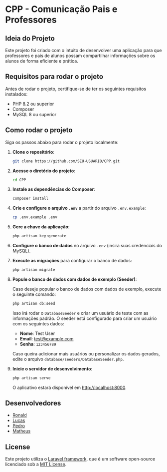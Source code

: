 # CPP - Comunicação Pais e Professores

## Ideia do Projeto

Este projeto foi criado com o intuito de desenvolver uma aplicação para que professores e pais de alunos possam compartilhar informações sobre os alunos de forma eficiente e prática.

## Requisitos para rodar o projeto

Antes de rodar o projeto, certifique-se de ter os seguintes requisitos instalados:

- PHP 8.2 ou superior
- Composer
- MySQL 8 ou superior

## Como rodar o projeto

Siga os passos abaixo para rodar o projeto localmente:

1. **Clone o repositório**:

    ```bash
    git clone https://github.com/SEU-USUARIO/CPP.git
    ```

2. **Acesse o diretório do projeto**:

    ```bash
    cd CPP
    ```

3. **Instale as dependências do Composer**:

    ```bash
    composer install
    ```

4. **Crie e configure o arquivo `.env`** a partir do arquivo `.env.example`:

    ```bash
    cp .env.example .env
    ```

5. **Gere a chave da aplicação**:

    ```bash
    php artisan key:generate
    ```

6. **Configure o banco de dados** no arquivo `.env` (insira suas credenciais do MySQL).

7. **Execute as migrações** para configurar o banco de dados:

    ```bash
    php artisan migrate
    ```

8. **Popule o banco de dados com dados de exemplo (Seeder)**:

    Caso deseje popular o banco de dados com dados de exemplo, execute o seguinte comando:

    ```bash
    php artisan db:seed
    ```

    Isso irá rodar o `DatabaseSeeder` e criar um usuário de teste com as informações padrão. O seeder está configurado para criar um usuário com os seguintes dados:

    - **Nome**: Test User
    - **Email**: test@example.com
    - **Senha**: `123456789`

    Caso queira adicionar mais usuários ou personalizar os dados gerados, edite o arquivo `database/seeders/DatabaseSeeder.php`.

9. **Inicie o servidor de desenvolvimento**:

    ```bash
    php artisan serve
    ```

    O aplicativo estará disponível em [http://localhost:8000](http://localhost:8000).

## Desenvolvedores

- [Ronald](https://github.com/Ronald27Dev)
- [Lucas](https://github.com/lmoliiveira)
- [Pedro](https://github.com/pedroazevedoc)
- [Matheus](https://github.com/MatheusRamosSilver)

## License

Este projeto utiliza o [Laravel framework](https://laravel.com/), que é um software open-source licenciado sob a [MIT License](https://opensource.org/licenses/MIT).

